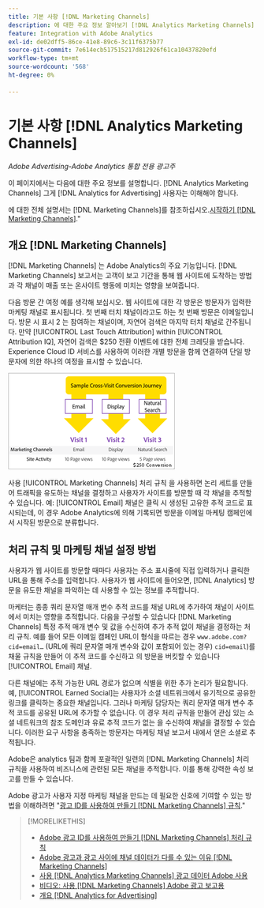 ```yaml
---
title: 기본 사항 [!DNL Marketing Channels]
description: 에 대한 주요 정보 알아보기 [!DNL Analytics Marketing Channels] 그게 [!DNL Analytics for Advertising] 사용자는 이를 이해해야 합니다.
feature: Integration with Adobe Analytics
exl-id: de02dff5-86ce-41e8-89c6-3c11f6375b77
source-git-commit: 7e614ecb517515217d812926f61ca10437820efd
workflow-type: tm+mt
source-wordcount: '568'
ht-degree: 0%

---
```


# 기본 사항 [!DNL Analytics Marketing Channels]

*Adobe Advertising-Adobe Analytics 통합 전용 광고주*

이 페이지에서는 다음에 대한 주요 정보를 설명합니다. [!DNL Analytics Marketing Channels] 그게 [!DNL Analytics for Advertising] 사용자는 이해해야 합니다.

에 대한 전체 설명서는 [!DNL Marketing Channels]를 참조하십시오.[시작하기 [!DNL Marketing Channels]](https://experienceleague.adobe.com/docs/analytics/components/marketing-channels/c-getting-started-mchannel.html).&quot;

## 개요 [!DNL Marketing Channels]

[!DNL Marketing Channels] 는 Adobe Analytics의 주요 기능입니다. [!DNL Marketing Channels] 보고서는 고객이 보고 기간을 통해 웹 사이트에 도착하는 방법과 각 채널이 매출 또는 온사이트 행동에 미치는 영향을 보여줍니다.

다음 방문 간 여정 예를 생각해 보십시오. 웹 사이트에 대한 각 방문은 방문자가 입력한 마케팅 채널로 표시됩니다. 첫 번째 터치 채널이라고도 하는 첫 번째 방문은 이메일입니다. 방문 시 표시 2 는 참여하는 채널이며, 자연어 검색은 마지막 터치 채널로 간주됩니다. 만약 [!UICONTROL Last Touch Attribution] within [!UICONTROL Attribution IQ], 자연어 검색은 $250 전환 이벤트에 대한 전체 크레딧을 받습니다. Experience Cloud ID 서비스를 사용하여 이러한 개별 방문을 함께 연결하여 단일 방문자에 의한 하나의 여정을 표시할 수 있습니다.

![마케팅 채널에서의 방문 간 전환 여정 예](/help/integrations/assets/a4adc-mc-sample-journey.png)

사용 [!UICONTROL Marketing Channels] 처리 규칙 을 사용하면 논리 세트를 만들어 트래픽을 유도하는 채널을 결정하고 사용자가 사이트를 방문할 때 각 채널을 추적할 수 있습니다. 예: [!UICONTROL Email] 채널은 클릭 시 생성된 고유한 추적 코드로 표시되는데, 이 경우 Adobe Analytics에 의해 기록되면 방문을 이메일 마케팅 캠페인에서 시작된 방문으로 분류합니다.

## 처리 규칙 및 마케팅 채널 설정 방법

사용자가 웹 사이트를 방문할 때마다 사용자는 주소 표시줄에 직접 입력하거나 클릭한 URL을 통해 주소를 입력합니다. 사용자가 웹 사이트에 들어오면, [!DNL Analytics] 방문을 유도한 채널을 파악하는 데 사용할 수 있는 정보를 추적합니다.

마케터는 종종 쿼리 문자열 매개 변수 추적 코드를 채널 URL에 추가하여 채널이 사이트에서 미치는 영향을 추적합니다. 다음을 구성할 수 있습니다 [!DNL Marketing Channels] 특정 추적 매개 변수 및 값을 수신하여 추가 추적 없이 채널을 결정하는 처리 규칙. 예를 들어 모든 이메일 캠페인 URL이 형식을 따르는 경우 `www.adobe.com?cid=email…` (URL에 쿼리 문자열 매개 변수와 값이 포함되어 있는 경우) `cid=email`)를 채울 규칙을 만들어 이 추적 코드를 수신하고 의 방문을 버킷할 수 있습니다 [!UICONTROL Email] 채널.

다른 채널에는 추적 가능한 URL 경로가 없으며 식별을 위한 추가 논리가 필요합니다. 예, [!UICONTROL Earned Social]는 사용자가 소셜 네트워크에서 유기적으로 공유한 링크를 클릭하는 중요한 채널입니다. 그러나 마케팅 담당자는 쿼리 문자열 매개 변수 추적 코드를 공유된 URL에 추가할 수 없습니다. 이 경우 처리 규칙을 만들어 관심 있는 소셜 네트워크의 참조 도메인과 유료 추적 코드가 없는 을 수신하여 채널을 결정할 수 있습니다. 이러한 요구 사항을 충족하는 방문자는 마케팅 채널 보고서 내에서 얻은 소셜로 추적됩니다.

Adobe은 analytics 팀과 함께 포괄적인 일련의 [!DNL Marketing Channels] 처리 규칙을 사용하여 비즈니스에 관련된 모든 채널을 추적합니다. 이를 통해 강력한 속성 보고를 만들 수 있습니다.

Adobe 광고가 사용자 지정 마케팅 채널을 만드는 데 필요한 신호에 기여할 수 있는 방법을 이해하려면 &quot;[광고 ID를 사용하여 만들기 [!DNL Marketing Channels] 규칙](mc-ids.md).&quot;

>[!MORELIKETHIS]
>
>* [Adobe 광고 ID를 사용하여 만들기 [!DNL Marketing Channels] 처리 규칙](mc-ids.md)
>* [Adobe 광고과 광고 사이에 채널 데이터가 다를 수 있는 이유 [!DNL Marketing Channels]](mc-data-variances.md)
>* [사용 [!DNL Analytics Marketing Channels] 광고 데이터 Adobe 사용](mc-ac-data.md)
>* [비디오: 사용 [!DNL Marketing Channels] Adobe 광고 보고용](https://experienceleague.adobe.com/docs/advertising-learn/tutorials/analytics/analytics-reporting-a4adc.html)
>* [개요 [!DNL Analytics for Advertising]](/help/integrations/analytics/overview.md)

